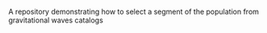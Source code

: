 A repository demonstrating how to select a segment of the population from gravitational waves catalogs
